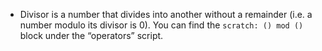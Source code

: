 - Divisor is a number that divides into another without a remainder (i.e. a number modulo its divisor is 0). You can find the `scratch: () mod ()` block under the “operators” script.